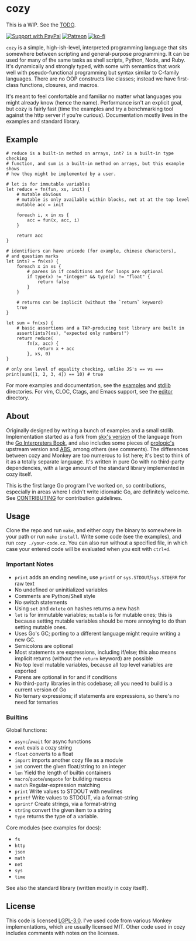 # cozy

This is a WIP. See the [TODO](./TODO.md).

[![Support with PayPal](https://img.shields.io/badge/paypal-donate-yellow.png)](https://paypal.me/zacanger) [![Patreon](https://img.shields.io/badge/patreon-donate-yellow.svg)](https://www.patreon.com/zacanger) [![ko-fi](https://img.shields.io/badge/donate-KoFi-yellow.svg)](https://ko-fi.com/U7U2110VB)

`cozy` is a simple, high-ish-level, interpreted programming language that sits
somewhere between scripting and general-purpose programming. It can be used for
many of the same tasks as shell scripts, Python, Node, and Ruby. It's
dynamically and strongly typed, with some with semantics that work well with
pseudo-functional programming but syntax similar to C-family languages. There
are no OOP constructs like classes; instead we have first-class functions,
closures, and macros.

It's meant to feel comfortable and familiar no matter what languages you might
already know (hence the name). Performance isn't an explicit goal, but cozy is
fairly fast (time the examples and try a benchmarking tool against the http
server if you're curious). Documentation mostly lives in the examples and
standard library.

## Example

```cozy
# reduce is a built-in method on arrays, int? is a built-in type checking
# function, and sum is a built-in method on arrays, but this example shows
# how they might be implemented by a user.

# let is for immutable variables
let reduce = fn(fun, xs, init) {
    # mutable obvious
    # mutable is only available within blocks, not at at the top level
    mutable acc = init

    foreach i, x in xs {
        acc = fun(x, acc, i)
    }

    return acc
}

# identifiers can have unicode (for example, chinese characters),
# and question marks
let ints? = fn(xs) {
    foreach x in xs {
        # parens in if conditions and for loops are optional
        if type(x) != "integer" && type(x) != "float" {
            return false
        }
    }

    # returns can be implicit (without the `return` keyword)
    true
}

let sum = fn(xs) {
    # basic assertions and a TAP-producing test library are built in
    assert(ints?(xs), "expected only numbers!")
    return reduce(
        fn(x, acc) {
            return x + acc
        }, xs, 0)
}

# only one level of equality checking, unlike JS's == vs ===
print(sum([1, 2, 3, 4]) == 10) # true
```

For more examples and documentation, see the [examples](./examples) and
[stdlib](./stdlib) directories. For vim, CLOC, Ctags, and Emacs support, see the
[editor](./editor) directory.

## About

Originally designed by writing a bunch of examples and a small stdlib.
Implementation started as a fork from [skx's
version](https://github.com/skx/monkey) of the language from the [Go
Interpreters Book](https://interpreterbook.com), and also includes some pieces
of [prologic's](https://github.com/prologic/monkey-lang) upstream version and
[ABS](https://github.com/abs-lang), among others (see comments). The differences
between cozy and Monkey are too numerous to list here; it's best to think of it
as a totally separate language. It's written in pure Go with no third-party
dependencies, with a large amount of the standard library implemented in cozy
itself.

This is the first large Go program I've worked on, so contributions, especially
in areas where I didn't write idiomatic Go, are definitely welcome. See
[CONTRIBUTING](.github/CONTRIBUTING.md) for contribution guidelines.

## Usage

Clone the repo and run `make`, and either copy the binary to somewhere in your
path or run `make install`. Write some code (see the examples), and run `cozy
./your-code.cz`. You can also run without a specified file, in which case your
entered code will be evaluated when you exit with `ctrl+d`.

### Important Notes

* `print` adds an ending newline, use `printf` or `sys.STDOUT`/`sys.STDERR` for
    raw text
* No undefined or uninitialized variables
* Comments are Python/Shell style
* No switch statements
* Using `set` and `delete` on hashes returns a new hash
* `let` is for immutable variables; `mutable` is for mutable ones; this is
    because setting mutable variables should be more annoying to do than
    setting mutable ones.
* Uses Go's GC; porting to a different language might require writing a new GC.
* Semicolons are optional
* Most statements are expressions, including if/else; this also means implicit
    returns (without the `return` keyword) are possible
* No top level mutable variables, because all top level variables are exported
* Parens are optional in for and if conditions
* No third-party libraries in this codebase; all you need to build is a current
    version of Go
* No ternary expressions; if statements are expressions, so there's no need for
    ternaries

### Builtins

Global functions:

* `async`/`await` for async functions
* `eval` evals a cozy string
* `float` converts to a float
* `import` imports another cozy file as a module
* `int` convert the given float/string to an integer
* `len` Yield the length of builtin containers
* `macro`/`quote`/`unquote` for building macros
* `match` Regular-expression matching
* `print` Write values to STDOUT with newlines
* `printf` Write values to STDOUT, via a format-string
* `sprintf` Create strings, via a format-string
* `string` convert the given item to a string
* `type` returns the type of a variable.

Core modules (see examples for docs):

* `fs`
* `http`
* `json`
* `math`
* `net`
* `sys`
* `time`

See also the standard library (written mostly in cozy itself).

## License

This code is licensed [LGPL-3.0](./LICENSE.md). I've used code from various
Monkey implementations, which are usually licensed MIT. Other code used in cozy
includes comments with notes on the licenses.
